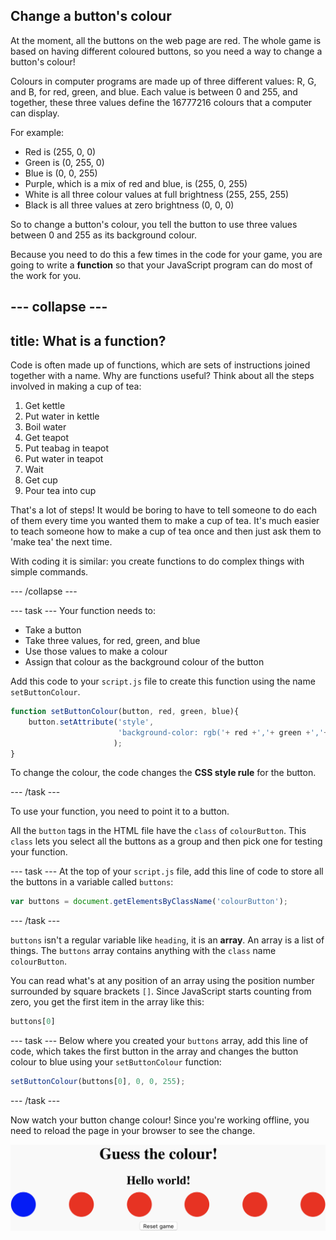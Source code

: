 ## Change a button's colour
At the moment, all the buttons on the web page are red. The whole game is based on having different coloured buttons, so you need a way to change a button's colour! 

Colours in computer programs are made up of three different values: R, G, and B, for red, green, and blue. Each value is between 0 and 255, and together, these three values define the 16777216 colours that a computer can display.

For example:
- Red is (255, 0, 0)
- Green is (0, 255, 0)
- Blue is (0, 0, 255)
- Purple, which is a mix of red and blue, is (255, 0, 255)
- White is all three colour values at full brightness (255, 255, 255)
- Black is all three values at zero brightness (0, 0, 0)

So to change a button's colour, you tell the button to use three values between 0 and 255 as its background colour.

Because you need to do this a few times in the code for your game, you are going to write a **function** so that your JavaScript program can do most of the work for you.

--- collapse ---
---
title: What is a function?
---
Code is often made up of functions, which are sets of instructions joined together with a name. Why are functions useful? Think about all the steps involved in making a cup of tea: 

  1. Get kettle
  2. Put water in kettle
  3. Boil water
  4. Get teapot
  5. Put teabag in teapot
  6. Put water in teapot
  7. Wait
  8. Get cup
  9. Pour tea into cup
  
That's a lot of steps! It would be boring to have to tell someone to do each of them every time you wanted them to make a cup of tea. It's much easier to teach someone how to make a cup of tea once and then just ask them to 'make tea' the next time. 

With coding it is similar: you create functions to do complex things with simple commands.

--- /collapse ---

--- task ---
Your function needs to:

 - Take a button
 - Take three values, for red, green, and blue
 - Use those values to make a colour
 - Assign that colour as the background colour of the button

Add this code to your `script.js` file to create this function using the name `setButtonColour`.
```JavaScript
function setButtonColour(button, red, green, blue){
    button.setAttribute('style',
                        'background-color: rgb('+ red +','+ green +','+ blue +');'
                       );
}
```

To change the colour, the code changes the **CSS style rule** for the button.

--- /task ---

To use your function, you need to point it to a button.

All the `button` tags in the HTML file have the `class` of `colourButton`. This `class` lets you select all the buttons as a group and then pick one for testing your function.

--- task ---
At the top of your `script.js` file, add this line of code to store all the buttons in a variable called `buttons`:

```JavaScript
var buttons = document.getElementsByClassName('colourButton');
```
--- /task ---

`buttons` isn't a regular variable like `heading`, it is an **array**. An array is a list of things. The `buttons` array contains anything with the `class` name `colourButton`.

You can read what's at any position of an array using the position number surrounded by square brackets `[]`. Since JavaScript starts counting from zero, you get the first item in the array like this:

```JavaScript
buttons[0]
```

--- task ---
Below where you created your `buttons` array, add this line of code, which takes the first button in the array and changes the button colour to blue using your `setButtonColour` function:

```JavaScript
setButtonColour(buttons[0], 0, 0, 255);
```
--- /task ---

Now watch your button change colour! Since you're working offline, you need to reload the page in your browser to see the change.

![../The first button has changed from red to blue. The other five buttons remain red.](images/1blue.png)
